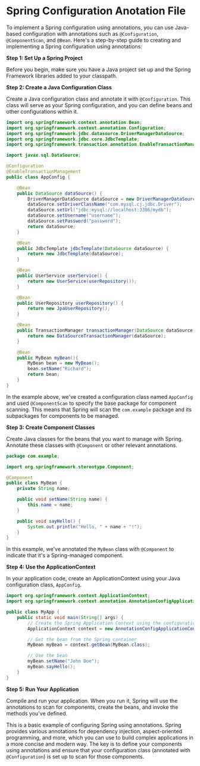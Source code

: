 # Spring Configuration Anotation File
To implement a Spring configuration using annotations, you can use Java-based configuration with annotations such as `@Configuration`, `@ComponentScan`, and `@Bean`. Here's a step-by-step guide to creating and implementing a Spring configuration using annotations:

**Step 1: Set Up a Spring Project**

Before you begin, make sure you have a Java project set up and the Spring Framework libraries added to your classpath.

**Step 2: Create a Java Configuration Class**

Create a Java configuration class and annotate it with `@Configuration`. This class will serve as your Spring configuration, and you can define beans and other configurations within it.

```java
import org.springframework.context.annotation.Bean;
import org.springframework.context.annotation.Configuration;
import org.springframework.jdbc.datasource.DriverManagerDataSource;
import org.springframework.jdbc.core.JdbcTemplate;
import org.springframework.transaction.annotation.EnableTransactionManagement;

import javax.sql.DataSource;

@Configuration
@EnableTransactionManagement
public class AppConfig {

    @Bean
    public DataSource dataSource() {
        DriverManagerDataSource dataSource = new DriverManagerDataSource();
        dataSource.setDriverClassName("com.mysql.cj.jdbc.Driver");
        dataSource.setUrl("jdbc:mysql://localhost:3306/mydb");
        dataSource.setUsername("username");
        dataSource.setPassword("password");
        return dataSource;
    }

    @Bean
    public JdbcTemplate jdbcTemplate(DataSource dataSource) {
        return new JdbcTemplate(dataSource);
    }

    @Bean
    public UserService userService() {
        return new UserService(userRepository());
    }

    @Bean
    public UserRepository userRepository() {
        return new JpaUserRepository();
    }

    @Bean
    public TransactionManager transactionManager(DataSource dataSource) {
        return new DataSourceTransactionManager(dataSource);
    }

    @Bean
    public MyBean myBean(){
        MyBean bean = new MyBean();
        bean.setName("Richard");
        return bean;
    }
}
```

In the example above, we've created a configuration class named `AppConfig` and used `@ComponentScan` to specify the base package for component scanning. This means that Spring will scan the `com.example` package and its subpackages for components to be managed.

**Step 3: Create Component Classes**

Create Java classes for the beans that you want to manage with Spring. Annotate these classes with `@Component` or other relevant annotations.

```java
package com.example;

import org.springframework.stereotype.Component;

@Component
public class MyBean {
    private String name;

    public void setName(String name) {
        this.name = name;
    }

    public void sayHello() {
        System.out.println("Hello, " + name + "!");
    }
}
```

In this example, we've annotated the `MyBean` class with `@Component` to indicate that it's a Spring-managed component.

**Step 4: Use the ApplicationContext**

In your application code, create an ApplicationContext using your Java configuration class, `AppConfig`.

```java
import org.springframework.context.ApplicationContext;
import org.springframework.context.annotation.AnnotationConfigApplicationContext;

public class MyApp {
    public static void main(String[] args) {
        // Create the Spring Application Context using the configuration class
        ApplicationContext context = new AnnotationConfigApplicationContext(AppConfig.class);

        // Get the bean from the Spring container
        MyBean myBean = context.getBean(MyBean.class);

        // Use the bean
        myBean.setName("John Doe");
        myBean.sayHello();
    }
}
```

**Step 5: Run Your Application**

Compile and run your application. When you run it, Spring will use the annotations to scan for components, create the beans, and invoke the methods you've defined.

This is a basic example of configuring Spring using annotations. Spring provides various annotations for dependency injection, aspect-oriented programming, and more, which you can use to build complex applications in a more concise and modern way. The key is to define your components using annotations and ensure that your configuration class (annotated with `@Configuration`) is set up to scan for those components.